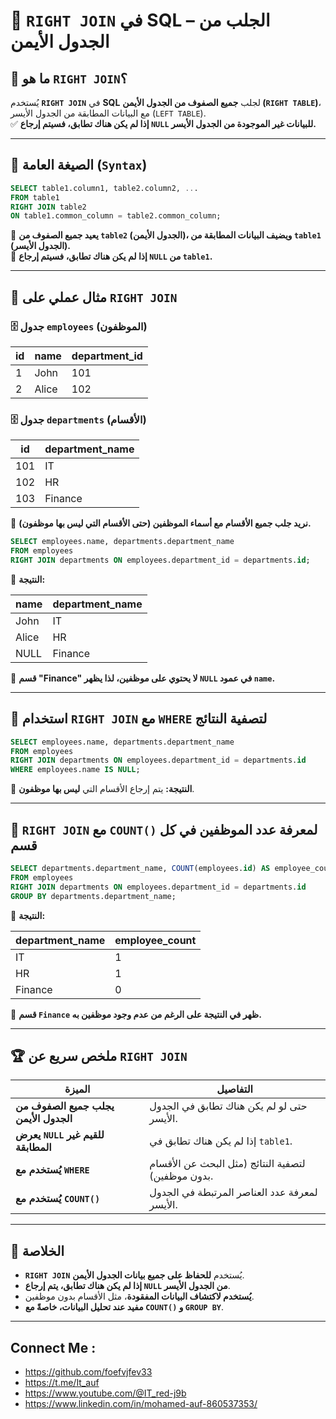 # 📌 **`RIGHT JOIN` في SQL – الجلب من الجدول الأيمن**

## 🔹 **ما هو `RIGHT JOIN`؟**

يُستخدم **`RIGHT JOIN`** في **SQL** لجلب **جميع الصفوف من الجدول الأيمن (`RIGHT TABLE`)**، مع البيانات المطابقة من الجدول الأيسر (`LEFT TABLE`).  
✅ **إذا لم يكن هناك تطابق، فسيتم إرجاع `NULL` للبيانات غير الموجودة من الجدول الأيسر.**

---

## 🔹 **الصيغة العامة (`Syntax`)**

```sql
SELECT table1.column1, table2.column2, ...  
FROM table1  
RIGHT JOIN table2  
ON table1.common_column = table2.common_column;
```

🔹 **يعيد جميع الصفوف من `table2` (الجدول الأيمن)، ويضيف البيانات المطابقة من `table1` (الجدول الأيسر).**  
🔹 **إذا لم يكن هناك تطابق، فسيتم إرجاع `NULL` من `table1`.**

---

## 🔹 **مثال عملي على `RIGHT JOIN`**

### 🗄️ **جدول `employees` (الموظفون)**

|id|name|department_id|
|---|---|---|
|1|John|101|
|2|Alice|102|

### 🗄️ **جدول `departments` (الأقسام)**

|id|department_name|
|---|---|
|101|IT|
|102|HR|
|103|Finance|

🔹 **نريد جلب جميع الأقسام مع أسماء الموظفين (حتى الأقسام التي ليس بها موظفون).**

```sql
SELECT employees.name, departments.department_name  
FROM employees  
RIGHT JOIN departments ON employees.department_id = departments.id;
```

🔹 **النتيجة:**

|name|department_name|
|---|---|
|John|IT|
|Alice|HR|
|NULL|Finance|

📌 **قسم "Finance" لا يحتوي على موظفين، لذا يظهر `NULL` في عمود `name`.**

---

## 🔹 **استخدام `RIGHT JOIN` مع `WHERE` لتصفية النتائج**

```sql
SELECT employees.name, departments.department_name  
FROM employees  
RIGHT JOIN departments ON employees.department_id = departments.id  
WHERE employees.name IS NULL;
```

🔹 **النتيجة:** يتم إرجاع الأقسام التي **ليس بها موظفون**.

---

## 🔹 **`RIGHT JOIN` مع `COUNT()` لمعرفة عدد الموظفين في كل قسم**

```sql
SELECT departments.department_name, COUNT(employees.id) AS employee_count  
FROM employees  
RIGHT JOIN departments ON employees.department_id = departments.id  
GROUP BY departments.department_name;
```

🔹 **النتيجة:**

|department_name|employee_count|
|---|---|
|IT|1|
|HR|1|
|Finance|0|

📌 **قسم `Finance` ظهر في النتيجة على الرغم من عدم وجود موظفين به.**

---

## 🏆 **ملخص سريع عن `RIGHT JOIN`**

|الميزة|التفاصيل|
|---|---|
|**يجلب جميع الصفوف من الجدول الأيمن**|حتى لو لم يكن هناك تطابق في الجدول الأيسر.|
|**يعرض `NULL` للقيم غير المطابقة**|إذا لم يكن هناك تطابق في `table1`.|
|**يُستخدم مع `WHERE`**|لتصفية النتائج (مثل البحث عن الأقسام بدون موظفين).|
|**يُستخدم مع `COUNT()`**|لمعرفة عدد العناصر المرتبطة في الجدول الأيسر.|

---

## 🎯 **الخلاصة**

- **`RIGHT JOIN`** يُستخدم **للحفاظ على جميع بيانات الجدول الأيمن**.
- **إذا لم يكن هناك تطابق، يتم إرجاع `NULL` من الجدول الأيسر**.
- **يُستخدم لاكتشاف البيانات المفقودة**، مثل الأقسام بدون موظفين.
- **مفيد عند تحليل البيانات، خاصةً مع `COUNT()` و `GROUP BY`**.

---


## Connect Me :

- https://github.com/foefvjfev33
- https://t.me/It_auf
- https://www.youtube.com/@IT_red-j9b
- https://www.linkedin.com/in/mohamed-auf-860537353/